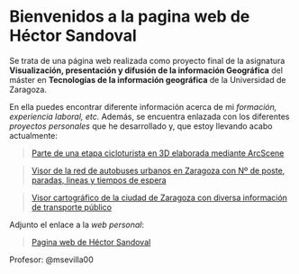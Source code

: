<h1>Bienvenidos a la pagina web de Héctor Sandoval</h1>

Se trata de una página web realizada como proyecto final de la asignatura **Visualización, presentación y difusión de la información Geográfica** del máster en **Tecnologías de la información geográfica** de la Universidad de Zaragoza.

En ella puedes encontrar diferente información acerca de mi *formación, experiencia laboral, etc.* Además, se encuentra enlazada con los diferentes *proyectos personales* que he desarrollado y, que estoy llevando acabo actualmente:

> [Parte de una etapa cicloturista en 3D elaborada mediante ArcScene](https://hectorsandovalcordon.github.io/video)

> [Visor de la red de autobuses urbanos en Zaragoza con Nº de poste, paradas, lineas y tiempos de espera](https://hectorsandovalcordon.github.io/transporte.html)

> [Visor cartográfico de la ciudad de Zaragoza con diversa información de transporte público](https://hectorsandovalcordon.github.io/catastro.html)


Adjunto el enlace a la *web personal*:

> [Pagina web de Héctor Sandoval](https://hectorsandovalcordon.github.io/)

Profesor: @msevilla00

